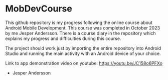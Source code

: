 # MobDevCourse

This github repository is my progress following the online course about Android Mobile Development. This course was completed in October 2023 by me Jesper Andersson.
There is a course diary in the repository which explains my progress and difficulties during this course.

The project should work just by importing the entire repository into Android Studio and running the main activity with an Android device of your choice.

Link to app demonstration video on youtube: https://youtu.be/JC158o6PFXo

- Jesper Andersson
